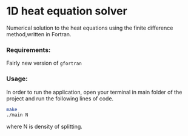 # 1D heat equation solver
Numerical solution to the heat equations using the finite difference method,written in Fortran.
### Requirements:
Fairly new version of `gfortran`
### Usage:
In order to run the application, open your terminal in main folder of the project and run the following lines of code. 
```sh
make
./main N
```
where N is density of splitting. 
